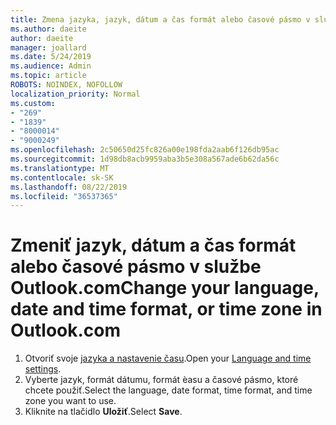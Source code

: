 ```yaml
---
title: Zmena jazyka, jazyk, dátum a čas formát alebo časové pásmo v službe Outlook.com
ms.author: daeite
author: daeite
manager: joallard
ms.date: 5/24/2019
ms.audience: Admin
ms.topic: article
ROBOTS: NOINDEX, NOFOLLOW
localization_priority: Normal
ms.custom:
- "269"
- "1839"
- "8000014"
- "9000249"
ms.openlocfilehash: 2c50650d25fc826a00e198fda2aab6f126db95ac
ms.sourcegitcommit: 1d98db8acb9959aba3b5e308a567ade6b62da56c
ms.translationtype: MT
ms.contentlocale: sk-SK
ms.lasthandoff: 08/22/2019
ms.locfileid: "36537365"
---
```

# <a name="change-your-language-date-and-time-format-or-time-zone-in-outlookcom"></a><span data-ttu-id="2ced9-102">Zmeniť jazyk, dátum a čas formát alebo časové pásmo v službe Outlook.com</span><span class="sxs-lookup"><span data-stu-id="2ced9-102">Change your language, date and time format, or time zone in Outlook.com</span></span>

1. <span data-ttu-id="2ced9-103">Otvoriť svoje [jazyka a nastavenie času](https://go.microsoft.com/fwlink/?linkid=2085505).</span><span class="sxs-lookup"><span data-stu-id="2ced9-103">Open your [Language and time settings](https://go.microsoft.com/fwlink/?linkid=2085505).</span></span>
1. <span data-ttu-id="2ced9-104">Vyberte jazyk, formát dátumu, formát èasu a časové pásmo, ktoré chcete použiť.</span><span class="sxs-lookup"><span data-stu-id="2ced9-104">Select the language, date format, time format, and time zone you want to use.</span></span>
1. <span data-ttu-id="2ced9-105">Kliknite na tlačidlo **Uložiť**.</span><span class="sxs-lookup"><span data-stu-id="2ced9-105">Select **Save**.</span></span>